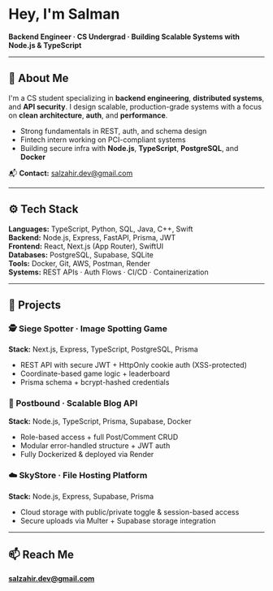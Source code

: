 # Hey, I'm Salman

**Backend Engineer · CS Undergrad · Building Scalable Systems with Node.js & TypeScript**

---

## 🚀 About Me

I'm a CS student specializing in **backend engineering**, **distributed systems**, and **API security**. I design scalable, production-grade systems with a focus on **clean architecture**, **auth**, and **performance**.

- Strong fundamentals in REST, auth, and schema design  
- Fintech intern working on PCI-compliant systems  
- Building secure infra with **Node.js**, **TypeScript**, **PostgreSQL**, and **Docker**

📬 **Contact:** [salzahir.dev@gmail.com](mailto:salzahir.dev@gmail.com)

---

## ⚙️ Tech Stack

**Languages:** TypeScript, Python, SQL, Java, C++, Swift  
**Backend:** Node.js, Express, FastAPI, Prisma, JWT  
**Frontend:** React, Next.js (App Router), SwiftUI  
**Databases:** PostgreSQL, Supabase, SQLite  
**Tools:** Docker, Git, AWS, Postman, Render  
**Systems:** REST APIs · Auth Flows · CI/CD · Containerization

---

## 🧠 Projects

### 🕵️ Siege Spotter · Image Spotting Game  
**Stack:** Next.js, Express, TypeScript, PostgreSQL, Prisma  
- REST API with secure JWT + HttpOnly cookie auth (XSS-protected)  
- Coordinate-based game logic + leaderboard  
- Prisma schema + bcrypt-hashed credentials

### 📝 Postbound · Scalable Blog API  
**Stack:** Node.js, TypeScript, Prisma, Supabase, Docker  
- Role-based access + full Post/Comment CRUD  
- Modular error-handled structure + JWT auth  
- Fully Dockerized & deployed via Render

### ☁️ SkyStore · File Hosting Platform  
**Stack:** Node.js, Express, Supabase, Prisma  
- Cloud storage with public/private toggle & session-based access  
- Secure uploads via Multer + Supabase storage integration

---

## 📫 Reach Me  
[**salzahir.dev@gmail.com**](mailto:salzahir.dev@gmail.com)
